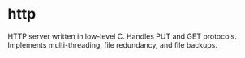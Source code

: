 # http
HTTP server written in low-level C. Handles PUT and GET protocols. Implements multi-threading, file redundancy, and file backups.
